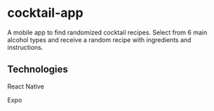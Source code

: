 # cocktail-app

A mobile app to find randomized cocktail recipes. Select from 6 main alcohol types and receive a random recipe with ingredients and instructions.

## Technologies

React Native

Expo
